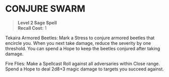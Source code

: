 # CONJURE SWARM

> **Level 2 Sage Spell**  
> **Recall Cost:** 1

Tekaira Armored Beetles: Mark a Stress to conjure armored beetles that encircle you. When you next take damage, reduce the severity by one threshold. You can spend a Hope to keep the beetles conjured after taking damage.

Fire Flies: Make a Spellcast Roll against all adversaries within Close range. Spend a Hope to deal 2d8+3 magic damage to targets you succeed against.
